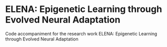 # ELENA: Epigenetic Learning through Evolved Neural Adaptation
Code accompaniment for the research work ELENA: Epigenetic Learning through Evolved Neural Adaptation

